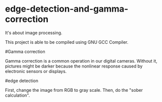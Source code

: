 # edge-detection-and-gamma-correction
It's about image processing.

This project is able to be compiled using GNU GCC Compiler.

#Gamma correction

Gamma correction is a common operation in our digital cameras. Without it, pictures might be darker because the nonlinear response caused by electronic sensors or displays.

#edge detection

First, change the image from RGB to gray scale. Then, do the "sober calculation".
